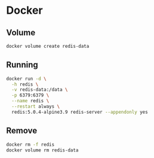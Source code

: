 # Docker

## Volume

```sh
docker volume create redis-data
```

## Running

```sh
docker run -d \
  -h redis \
  -v redis-data:/data \
  -p 6379:6379 \
  --name redis \
  --restart always \
  redis:5.0.4-alpine3.9 redis-server --appendonly yes
```

## Remove

```sh
docker rm -f redis
docker volume rm redis-data
```
